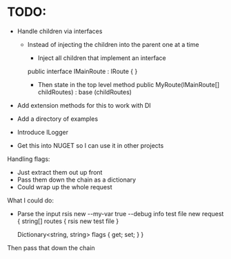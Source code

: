 # TODO:
- Handle children via interfaces
    - Instead of injecting the children into the parent one at a time
        - Inject all children that implement an interface

        public interface IMainRoute : IRoute { }

        - Then state in the top level method public MyRoute(IMainRoute[] childRoutes) : base (childRoutes)

- Add extension methods for this to work with DI
- Add a directory of examples
- Introduce ILogger
- Get this into NUGET so I can use it in other projects

Handling flags:
- Just extract them out up front
- Pass them down the chain as a dictionary
- Could wrap up the whole request

What I could do:
- Parse the input
rsis new --my-var true --debug info test file
new request {
    string[] routes {
        rsis
        new
        test
        file
    }

    Dictionary<string, string> flags { get; set; }
}

Then pass that down the chain
